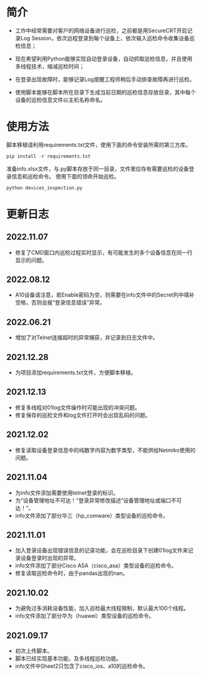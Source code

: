 ﻿# 简介

- 工作中经常需要对客户的网络设备进行巡检，之前都是用SecureCRT开启记录Log Session，依次远程登录到每个设备上，依次输入巡检命令收集设备巡检信息；

- 现在希望利用Python能够实现自动登录设备，自动抓取巡检信息，并且使用多线程技术，缩减巡检时间；

- 在登录出现故障时，能够记录Log提醒工程师稍后手动排查故障再进行巡检。

- 使用脚本能够在脚本所在目录下生成当前日期的巡检信息存放目录，其中每个设备的巡检信息文件以主机名称命名。

# 使用方法

脚本移植请利用requirements.txt文件，使用下面的命令安装所需的第三方库。

```python
pip install -r requirements.txt
```

准备info.xlsx文件，与.py脚本存放于同一目录，文件里应存有需要巡检的设备登录信息和巡检命令。
使用下面的领命开始巡检。

```python
python devices_inspection.py
```

# 更新日志

## 2022.11.07

- 修复了CMD窗口内巡检过程实时显示，有可能发生的多个设备信息在同一行显示的问题。

## 2022.08.12

- A10设备请注意，若Enable密码为空，则需要在info文件中的Secret列中填补空格，否则会报“登录信息错误”异常。

## 2022.06.21

- 增加了对Telnet连接超时的异常捕获，并记录到日志文件中。

## 2021.12.28

- 为项目添加requirements.txt文件，方便脚本移植。

## 2021.12.13

- 修复多线程对01log文件操作时可能出现的冲突问题。
- 修复保存的巡检文件和log文件打开时会出现乱码的问题。

## 2021.12.02

- 修复读取设备登录信息中的纯数字内容为数字类型，不能供给Netmiko使用的问题。

## 2021.11.04

- 为info文件添加需要使用telnet登录的标识。
- 为“设备管理地址不可达！”登录异常修改描述“设备管理地址或端口不可达！”。
- info文件添加了部分华三（hp_comware）类型设备的巡检命令。

## 2021.11.01

- 加入登录设备出现错误信息的记录功能，会在巡检目录下创建01log文件来记录设备登录时出现的异常。
- info文件添加了部分Cisco ASA（cisco_asa）类型设备的巡检命令。
- 修复读取巡检命令时，由于pandas出现的nan。

## 2021.10.02

- 为避免过多消耗设备性能，加入巡检最大线程限制，默认最大100个线程。
- info文件添加了部分华为（huawei）类型设备的巡检命令。

## 2021.09.17

- 初次上传脚本。
- 脚本已经实现基本功能，及多线程巡检功能。
- info文件中Sheet2只包含了cisco_ios、a10的巡检命令。
